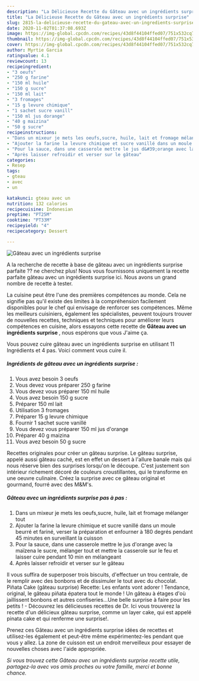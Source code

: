 ```yaml
---
description: "La Délicieuse Recette du Gâteau avec un ingrédients surprise"
title: "La Délicieuse Recette du Gâteau avec un ingrédients surprise"
slug: 2815-la-delicieuse-recette-du-gateau-avec-un-ingredients-surprise
date: 2020-11-02T01:37:08.693Z
image: https://img-global.cpcdn.com/recipes/43d8f44104ffed07/751x532cq70/gateau-avec-un-ingredients-surprise-photo-principale-de-la-recette.jpg
thumbnail: https://img-global.cpcdn.com/recipes/43d8f44104ffed07/751x532cq70/gateau-avec-un-ingredients-surprise-photo-principale-de-la-recette.jpg
cover: https://img-global.cpcdn.com/recipes/43d8f44104ffed07/751x532cq70/gateau-avec-un-ingredients-surprise-photo-principale-de-la-recette.jpg
author: Myrtie Garcia
ratingvalue: 4.1
reviewcount: 13
recipeingredient:
- "3 oeufs"
- "250 g farine"
- "150 ml huile"
- "150 g sucre"
- "150 ml lait"
- "3 fromages"
- "15 g levure chimique"
- "1 sachet sucre vanill"
- "150 ml jus dorange"
- "40 g maizina"
- "50 g sucre"
recipeinstructions:
- "Dans un mixeur je mets les oeufs,sucre, huile, lait et fromage mélanger tout"
- "Ajouter la farine la levure chimique et sucre vanillé dans un moule beurré et fariné, verser la préparation et enfourner à 180 degrés pendant 45 minutes en surveillant la cuisson"
- "Pour la sauce, dans une casserole mettre le jus d&#39;orange avec la maïzena le sucre, mélanger tout et mettre la casserole sur le feu et laisser cuire pendant 10 min en mélangeant"
- "Après laisser refroidir et verser sur le gâteau"
categories:
- Resep
tags:
- gteau
- avec
- un

katakunci: gteau avec un 
nutrition: 132 calories
recipecuisine: Indonesian
preptime: "PT25M"
cooktime: "PT33M"
recipeyield: "4"
recipecategory: Dessert

---
```



![Gâteau avec un ingrédients surprise](https://img-global.cpcdn.com/recipes/43d8f44104ffed07/751x532cq70/gateau-avec-un-ingredients-surprise-photo-principale-de-la-recette.jpg)

A la recherche de recette à base de gâteau avec un ingrédients surprise parfaite ?? ne cherchez plus! Nous vous fournissons uniquement la recette parfaite gâteau avec un ingrédients surprise ici. Nous avons un grand nombre de recette à tester.

La cuisine peut être l'une des premières compétences au monde. Cela ne signifie pas qu'il existe des limites à la compréhension facilement disponibles pour le chef qui envisage de renforcer ses compétences. Même les meilleurs cuisiniers, également les spécialistes, peuvent toujours trouver de nouvelles recettes, techniques et techniques pour améliorer leurs compétences en cuisine, alors essayons cette recette de <strong> Gâteau avec un ingrédients surprise </strong>, nous espérons que vous J'aime ça.

<!--inarticleads1-->

Vous pouvez cuire gâteau avec un ingrédients surprise en utilisant 11 Ingrédients et 4 pas. Voici comment vous cuire il.

##### Ingrédients de gâteau avec un ingrédients surprise :

1. Vous avez besoin 3 oeufs
1. Vous devez vous préparer 250 g farine
1. Vous devez vous préparer 150 ml huile
1. Vous avez besoin 150 g sucre
1. Préparer 150 ml lait
1. Utilisation 3 fromages
1. Préparer 15 g levure chimique
1. Fournir 1 sachet sucre vanillé
1. Vous devez vous préparer 150 ml jus d&#39;orange
1. Préparer 40 g maizina
1. Vous avez besoin 50 g sucre


Recettes originales pour créer un gâteau surprise. Le gâteau surprise, appelé aussi gâteau caché, est en effet un dessert à l&#39;allure banale mais qui nous réserve bien des surprises lorsqu&#39;on le découpe. C&#39;est justement son intérieur richement décoré de couleurs croustillantes, qui le transforme en une oeuvre culinaire. Créez la surprise avec ce gâteau original et gourmand, fourré avec des M&amp;M&#39;s. 

<!--inarticleads2-->

##### Gâteau avec un ingrédients surprise pas à pas :

1. Dans un mixeur je mets les oeufs,sucre, huile, lait et fromage mélanger tout
1. Ajouter la farine la levure chimique et sucre vanillé dans un moule beurré et fariné, verser la préparation et enfourner à 180 degrés pendant 45 minutes en surveillant la cuisson
1. Pour la sauce, dans une casserole mettre le jus d&#39;orange avec la maïzena le sucre, mélanger tout et mettre la casserole sur le feu et laisser cuire pendant 10 min en mélangeant
1. Après laisser refroidir et verser sur le gâteau


Il vous suffira de superposer trois biscuits, d&#39;effectuer un trou centrale, de le remplir avec des bonbons et de dissimuler le tout avec du chocolat. Piñata Cake (gâteau surprise) Recette: Les enfants vont adorer ! Tendance, original, le gâteau piñata épatera tout le monde ! Un gâteau à étages d&#39;où jaillissent bonbons et autres confiseries…Une belle surprise à faire pour les petits ! - Découvrez les délicieuses recettes de Dr. Ici vous trouverez la recette d&#39;un délicieux gâteau surprise, comme un layer cake, qui est appelé pinata cake et qui renferme une surprise!. 

<!--inarticleads1-->

<p>
Prenez ces Gâteau avec un ingrédients surprise idées de recettes et utilisez-les également et peut-être même expérimentez-les pendant que vous y allez. La zone de cuisson est un endroit merveilleux pour essayer de nouvelles choses avec l'aide appropriée.
</p>

<p>
<i>Si vous trouvez cette Gâteau avec un ingrédients surprise recette utile, partagez-la avec vos amis proches ou votre famille, merci et bonne chance.</i>
</p>
